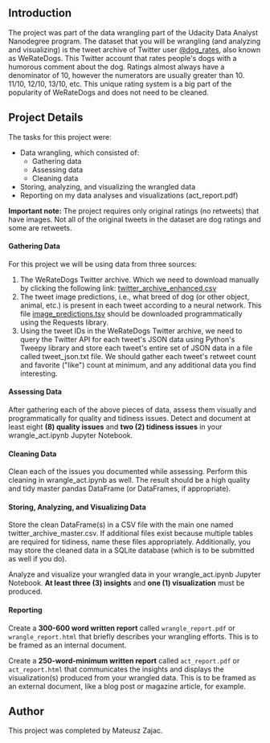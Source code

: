 ## Introduction
The project was part of the data wrangling part of the Udacity Data Analyst Nanodegree program. The dataset that you will be wrangling (and analyzing and visualizing) is the tweet archive of Twitter user [@dog_rates](https://twitter.com/dog_rates), also known as WeRateDogs. This Twitter account that rates people's dogs with a humorous comment about the dog. Ratings almost always have a denominator of 10, however the numerators are usually greater than 10. 11/10, 12/10, 13/10, etc. This unique rating system is a big part of the popularity of WeRateDogs and does not need to be cleaned.


## Project Details

The tasks for this project were:
- Data wrangling, which consisted of:
  - Gathering data
  - Assessing data
  - Cleaning data
- Storing, analyzing, and visualizing the wrangled data
- Reporting on my data analyses and visualizations (act_report.pdf)

__Important note:__
The project requires only original ratings (no retweets) that have images. Not all of the original tweets in the dataset are dog ratings and some are retweets.

#### Gathering Data
For this project we will be using data from three sources:
 1. The WeRateDogs Twitter archive. Which we need to download manually by clicking the following link: [twitter_archive_enhanced.csv](https://d17h27t6h515a5.cloudfront.net/topher/2017/August/59a4e958_twitter-archive-enhanced/twitter-archive-enhanced.csv)
 2. The tweet image predictions, i.e., what breed of dog (or other object, animal, etc.) is present in each tweet according to a neural network. This file  [image_predictions.tsv](https://d17h27t6h515a5.cloudfront.net/topher/2017/August/599fd2ad_image-predictions/image-predictions.tsv) should be downloaded programmatically using the Requests library. 
 3. Using the tweet IDs in the WeRateDogs Twitter archive, we need to query the Twitter API for each tweet's JSON data using Python's Tweepy library and store each tweet's entire set of JSON data in a file called tweet_json.txt file. We should gather each tweet's retweet count and favorite ("like") count at minimum, and any additional data you find interesting.

#### Assessing Data
After gathering each of the above pieces of data, assess them visually and programmatically for quality and tidiness issues. Detect and document at least eight __(8) quality issues__ and __two (2) tidiness issues__ in your wrangle_act.ipynb Jupyter Notebook.

#### Cleaning Data 
Clean each of the issues you documented while assessing. Perform this cleaning in wrangle_act.ipynb as well. The result should be a high quality and tidy master pandas DataFrame (or DataFrames, if appropriate).

#### Storing, Analyzing, and Visualizing Data
Store the clean DataFrame(s) in a CSV file with the main one named twitter_archive_master.csv. If additional files exist because multiple tables are required for tidiness, name these files appropriately. Additionally, you may store the cleaned data in a SQLite database (which is to be submitted as well if you do).

Analyze and visualize your wrangled data in your wrangle_act.ipynb Jupyter Notebook. __At least three (3) insights__ and __one (1) visualization__ must be produced.

#### Reporting
Create a __300-600 word written report__ called `wrangle_report.pdf` or `wrangle_report.html` that briefly describes your wrangling efforts. This is to be framed as an internal document.

Create a __250-word-minimum written report__ called `act_report.pdf` or `act_report.html` that communicates the insights and displays the visualization(s) produced from your wrangled data. This is to be framed as an external document, like a blog post or magazine article, for example.

## Author
This project was completed by Mateusz Zajac.
